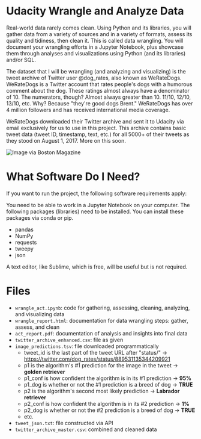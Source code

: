 # Udacity Wrangle and Analyze Data
Real-world data rarely comes clean. Using Python and its libraries, you will gather data from a variety of sources and in a variety of formats, assess its quality and tidiness, then clean it. This is called data wrangling. You will document your wrangling efforts in a Jupyter Notebook, plus showcase them through analyses and visualizations using Python (and its libraries) and/or SQL.

The dataset that I will be wrangling (and analyzing and visualizing) is the tweet archive of Twitter user @dog_rates, also known as WeRateDogs. WeRateDogs is a Twitter account that rates people's dogs with a humorous comment about the dog. These ratings almost always have a denominator of 10. The numerators, though? Almost always greater than 10. 11/10, 12/10, 13/10, etc. Why? Because "they're good dogs Brent." WeRateDogs has over 4 million followers and has received international media coverage.

WeRateDogs downloaded their Twitter archive and sent it to Udacity via email exclusively for us to use in this project. This archive contains basic tweet data (tweet ID, timestamp, text, etc.) for all 5000+ of their tweets as they stood on August 1, 2017. More on this soon.

![Image via [Boston Magazine](http://www.bostonmagazine.com/arts-entertainment/blog/2017/04/18/dog-rates-mit/)](https://video.udacity-data.com/topher/2017/October/59dd378f_dog-rates-social/dog-rates-social.jpg)

# What Software Do I Need?
If you want to run the project, the following software requirements apply:

You need to be able to work in a Jupyter Notebook on your computer.
The following packages (libraries) need to be installed.
You can install these packages via conda or pip.
* pandas
* NumPy
* requests
* tweepy
* json

A text editor, like Sublime, which is free, will be useful but is not required.

# Files
* `wrangle_act.ipynb`: code for gathering, assessing, cleaning, analyzing, and visualizing data
* `wrangle_report.html`: documentation for data wrangling steps: gather, assess, and clean
* `act_report.pdf`: documentation of analysis and insights into final data
* `twitter_archive_enhanced.csv`: file as given
* `image_predictions.tsv`: file downloaded programmatically
    * tweet_id is the last part of the tweet URL after "status/" → https://twitter.com/dog_rates/status/889531135344209921
    * p1 is the algorithm's #1 prediction for the image in the tweet → **golden retriever**
    * p1_conf is how confident the algorithm is in its #1 prediction → **95%**
    * p1_dog is whether or not the #1 prediction is a breed of dog → **TRUE**
    * p2 is the algorithm's second most likely prediction → **Labrador retriever**
    * p2_conf is how confident the algorithm is in its #2 prediction → **1%**
    * p2_dog is whether or not the #2 prediction is a breed of dog → **TRUE**
    * etc.
* `tweet_json.txt`: file constructed via API
* `twitter_archive_master.csv`: combined and cleaned data

